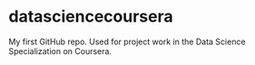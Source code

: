 # datasciencecoursera
My first GitHub repo. Used for project work in the Data Science Specialization on Coursera.
